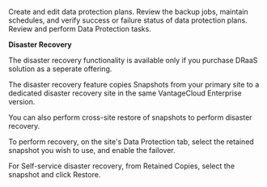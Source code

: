 Create and edit data protection plans. Review the backup jobs, maintain schedules, and verify success or failure status of data protection plans. Review and perform Data Protection tasks.

**Disaster Recovery**

The disaster recovery functionality is available only if you purchase DRaaS solution as a seperate offering.

The disaster recovery feature copies Snapshots from your primary site to a dedicated disaster recovery site in the same VantageCloud Enterprise version. 

You can also perform cross-site restore of snapshots to perform disaster recovery.

To perform recovery, on the site's Data Protection tab, select the retained snapshot you wish to use, and enable the failover.

For Self-service disaster recovery, from Retained Copies, select the snapshot and click Restore.

